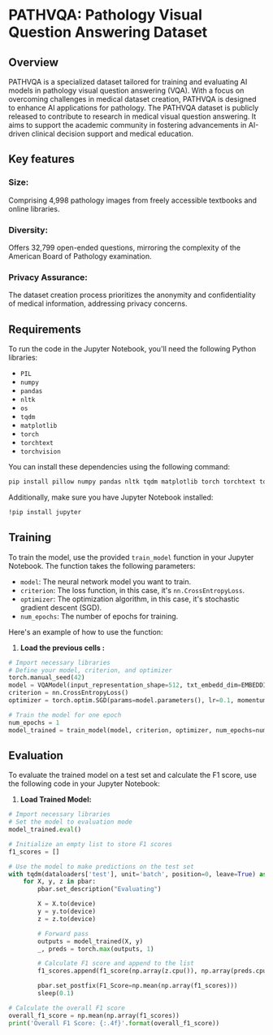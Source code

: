 # PATHVQA: Pathology Visual Question Answering Dataset

## Overview

PATHVQA is a specialized dataset tailored for training and evaluating AI models in pathology visual question answering (VQA). With a focus on overcoming challenges in medical dataset creation, PATHVQA is designed to enhance AI applications for pathology. The PATHVQA dataset is publicly released to contribute to research in medical visual question answering. It aims to support the academic community in fostering advancements in AI-driven clinical decision support and medical education.

## Key features 
### Size: 
Comprising 4,998 pathology images from freely accessible textbooks and online libraries.
### Diversity: 
Offers 32,799 open-ended questions, mirroring the complexity of the American Board of Pathology examination.
### Privacy Assurance: 
The dataset creation process prioritizes the anonymity and confidentiality of medical information, addressing privacy concerns.


## Requirements

To run the code in the Jupyter Notebook, you'll need the following Python libraries:

- `PIL`
- `numpy`
- `pandas`
- `nltk`
- `os`
- `tqdm`
- `matplotlib`
- `torch`
- `torchtext`
- `torchvision`

You can install these dependencies using the following command:

```bash
pip install pillow numpy pandas nltk tqdm matplotlib torch torchtext torchvision
```

Additionally, make sure you have Jupyter Notebook installed:
```bash
!pip install jupyter
 ```

## Training

To train the model, use the provided `train_model` function in your Jupyter Notebook. The function takes the following parameters:

- `model`: The neural network model you want to train.
- `criterion`: The loss function, in this case, it's `nn.CrossEntropyLoss`.
- `optimizer`: The optimization algorithm, in this case, it's stochastic gradient descent (SGD).
- `num_epochs`: The number of epochs for training.

Here's an example of how to use the function:
1. **Load the previous cells :**

```python
# Import necessary libraries
# Define your model, criterion, and optimizer
torch.manual_seed(42)
model = VQAModel(input_representation_shape=512, txt_embedd_dim=EMBEDDING_DIM, num_classes=num_classes).to(device)
criterion = nn.CrossEntropyLoss()
optimizer = torch.optim.SGD(params=model.parameters(), lr=0.1, momentum=0.9)

# Train the model for one epoch
num_epochs = 1
model_trained = train_model(model, criterion, optimizer, num_epochs=num_epochs)
```
## Evaluation

To evaluate the trained model on a test set and calculate the F1 score, use the following code in your Jupyter Notebook:

1. **Load Trained Model:**

```python
# Import necessary libraries
# Set the model to evaluation mode
model_trained.eval()

# Initialize an empty list to store F1 scores
f1_scores = []

# Use the model to make predictions on the test set
with tqdm(dataloaders['test'], unit='batch', position=0, leave=True) as pbar:
    for X, y, z in pbar:
        pbar.set_description("Evaluating")

        X = X.to(device)
        y = y.to(device)
        z = z.to(device)

        # Forward pass
        outputs = model_trained(X, y)
        _, preds = torch.max(outputs, 1)

        # Calculate F1 score and append to the list
        f1_scores.append(f1_score(np.array(z.cpu()), np.array(preds.cpu()), average='micro'))

        pbar.set_postfix(F1_Score=np.mean(np.array(f1_scores)))
        sleep(0.1)

# Calculate the overall F1 score
overall_f1_score = np.mean(np.array(f1_scores))
print('Overall F1 Score: {:.4f}'.format(overall_f1_score))
```










